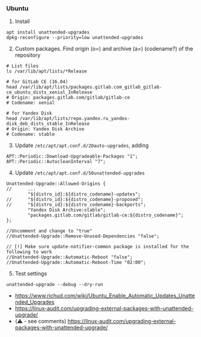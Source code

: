 ### Ubuntu

1. Install
```shell
apt install unattended-upgrades
dpkg-reconfigure --priority=low unattended-upgrades
```

2. Custom packages. Find origin (o=) and archive (a=) (codename?) of the repository
```shell
# List files
ls /var/lib/apt/lists/*Release

# for GitLab CE (16.04)
head /var/lib/apt/lists/packages.gitlab.com_gitlab_gitlab-ce_ubuntu_dists_xenial_InRelease
# Origin: packages.gitlab.com/gitlab/gitlab-ce
# Codename: xenial

# for Yandex Disk
head /var/lib/apt/lists/repo.yandex.ru_yandex-disk_deb_dists_stable_InRelease
# Origin: Yandex Disk Archive
# Codename: stable
```

3. Update `/etc/apt/apt.conf.d/20auto-upgrades`, adding
```
APT::Periodic::Download-Upgradeable-Packages "1";
APT::Periodic::AutocleanInterval "7";
```

4. Update `/etc/apt/apt.conf.d/50unattended-upgrades`
```
Unattended-Upgrade::Allowed-Origins {
//      ...
        "${distro_id}:${distro_codename}-updates";
//      "${distro_id}:${distro_codename}-proposed";
//      "${distro_id}:${distro_codename}-backports";
        "Yandex Disk Archive:stable";
        "packages.gitlab.com/gitlab/gitlab-ce:${distro_codename}";
};

//Uncomment and change to "true"
//Unattended-Upgrade::Remove-Unused-Dependencies "false";

// [!] Make sure update-notifier-common package is installed for the following to work
//Unattended-Upgrade::Automatic-Reboot "false";
//Unattended-Upgrade::Automatic-Reboot-Time "02:00";
```

5. Test settings
```shell
unattended-upgrade --debug --dry-run
```

* https://www.richud.com/wiki/Ubuntu_Enable_Automatic_Updates_Unattended_Upgrades
* https://linux-audit.com/upgrading-external-packages-with-unattended-upgrade/
* (:warning: - see comments) https://linux-audit.com/upgrading-external-packages-with-unattended-upgrade/
